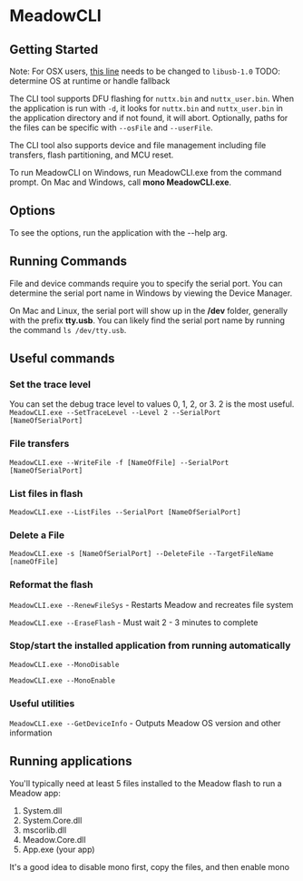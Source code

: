 # MeadowCLI

## Getting Started

Note: For OSX users, [this line](https://github.com/WildernessLabs/MeadowCLI/blob/master/MeadowCLI/DfuSharp.cs#L29) needs to be changed to `libusb-1.0` TODO: determine OS at runtime or handle fallback

The CLI tool supports DFU flashing for `nuttx.bin` and `nuttx_user.bin`. When the application is run with `-d`, it looks for `nuttx.bin` and `nuttx_user.bin` in the application directory and if not found, it will abort. Optionally, paths for the files can be specific with `--osFile` and `--userFile`.

The CLI tool also supports device and file management including file transfers, flash partitioning, and MCU reset.

To run MeadowCLI on Windows, run MeadowCLI.exe from the command prompt. On Mac and Windows, call **mono MeadowCLI.exe**.

## Options

To see the options, run the application with the --help arg.

## Running Commands

File and device commands require you to specify the serial port. You can determine the serial port name in Windows by viewing the Device Manager.

On Mac and Linux, the serial port will show up in the **/dev** folder, generally with the prefix **tty.usb**. You can likely find the serial port name by running the command `ls /dev/tty.usb`.

## Useful commands

### Set the trace level

You can set the debug trace level to values 0, 1, 2, or 3. 2 is the most useful.
`MeadowCLI.exe --SetTraceLevel --Level 2 --SerialPort [NameOfSerialPort]`

### File transfers

`MeadowCLI.exe --WriteFile -f [NameOfFile] --SerialPort [NameOfSerialPort]`

### List files in flash

`MeadowCLI.exe --ListFiles --SerialPort [NameOfSerialPort]`

### Delete a File

`MeadowCLI.exe -s [NameOfSerialPort] --DeleteFile --TargetFileName [nameOfFile]`

### Reformat the flash

`MeadowCLI.exe --RenewFileSys` - Restarts Meadow and recreates file system

`MeadowCLI.exe --EraseFlash` - Must wait 2 - 3 minutes to complete

### Stop/start the installed application from running automatically

`MeadowCLI.exe --MonoDisable`

`MeadowCLI.exe --MonoEnable`

### Useful utilities

`MeadowCLI.exe --GetDeviceInfo` - Outputs Meadow OS version and other information

## Running applications

You'll typically need at least 5 files installed to the Meadow flash to run a Meadow app:

1. System.dll
2. System.Core.dll
3. mscorlib.dll
4. Meadow.Core.dll
5. App.exe (your app)

It's a good idea to disable mono first, copy the files, and then enable mono
